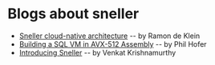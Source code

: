 # Blogs about sneller

- [Sneller cloud-native architecture](https://github.com/SnellerInc/blogs/blob/main/cloud-native-architecture.md) -- by Ramon de Klein
- [Building a SQL VM in AVX-512 Assembly](https://github.com/SnellerInc/blogs/blob/main/building-a-sql-vm-in-avx-512-assembly.md) -- by Phil Hofer
- [Introducing Sneller](https://github.com/SnellerInc/blogs/blob/main/introducing-sneller.md) -- by Venkat Krishnamurthy
